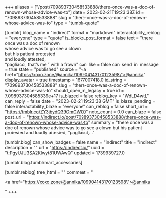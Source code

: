 +++
aliases = ["/post/709893730458533888/there-once-was-a-doc-of-renown-whose-advice-was-to"]
date = 2023-02-21T19:23:38Z
id = "709893730458533888"
slug = "there-once-was-a-doc-of-renown-whose-advice-was-to"
type = "tumblr-quote"

[tumblr]
blog_name = "indirect"
format = "markdown"
interactability_reblog = "everyone"
type = "quote"
is_blocks_post_format = false
text = "there once was a doc of renown<br/>whose advice was to go see a clown<br/>but his patient protested<br/>and loudly attested,<br/>&ldquo;pagliacci, that&rsquo;s me,&rdquo; with a frown"
can_like = false
can_send_in_message = true
state = "published"
source = "<a href=\"https://xoxo.zone/@annika/109904143170123598\">@annika</a>"
display_avatar = true
timestamp = 1677007418.0
id_string = "709893730458533888"
slug = "there-once-was-a-doc-of-renown-whose-advice-was-to"
should_open_in_legacy = true
id = 7.098937304585339e+17
is_blazed = false
reblog_key = "WdLD4wtL"
can_reply = false
date = "2023-02-21 19:23:38 GMT"
is_blaze_pending = false
interactability_blaze = "everyone"
can_reblog = false
short_url = "https://tmblr.co/ZY3jbydQ39OmGW00"
note_count = 0.0
can_blaze = false
post_url = "https://indirect.io/post/709893730458533888/there-once-was-a-doc-of-renown-whose-advice-was-to"
summary = "there once was a doc of renown whose advice was to go see a clown but his patient protested and loudly attested, “pagliacci,..."

[tumblr.blog]
can_show_badges = false
name = "indirect"
title = "indirect"
description = ""
url = "https://indirect.io/"
uuid = "t:PgyUJU3SA2Klwyt81UWAwQ"
updated = 1739939727.0

[tumblr.blog.tumblrmart_accessories]

[tumblr.reblog]
tree_html = ""
comment = "<p><a href=\"https://xoxo.zone/@annika/109904143170123598\">@annika</a></p>"
+++
